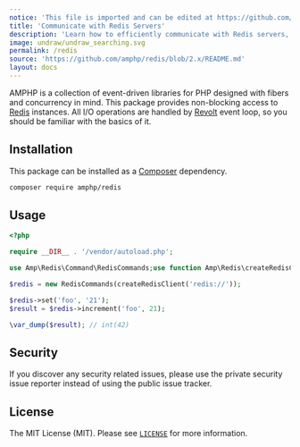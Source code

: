 ```yaml
---
notice: 'This file is imported and can be edited at https://github.com/amphp/redis/blob/2.x/README.md'
title: 'Communicate with Redis Servers'
description: 'Learn how to efficiently communicate with Redis servers, enabling scalable and responsive data storage and retrieval.'
image: undraw/undraw_searching.svg
permalink: /redis
source: 'https://github.com/amphp/redis/blob/2.x/README.md'
layout: docs
---
```

AMPHP is a collection of event-driven libraries for PHP designed with fibers and concurrency in mind.
This package provides non-blocking access to [Redis](http://redis.io) instances.
All I/O operations are handled by [Revolt](https://revolt.run) event loop, so you should be familiar with the basics of it.

## Installation

This package can be installed as a [Composer](https://getcomposer.org/) dependency.

```bash
composer require amphp/redis
```

## Usage

```php
<?php

require __DIR__ . '/vendor/autoload.php';

use Amp\Redis\Command\RedisCommands;use function Amp\Redis\createRedisClient;

$redis = new RedisCommands(createRedisClient('redis://'));

$redis->set('foo', '21');
$result = $redis->increment('foo', 21);

\var_dump($result); // int(42)
```

## Security

If you discover any security related issues, please use the private security issue reporter instead of using the public
issue tracker.

## License

The MIT License (MIT). Please see [`LICENSE`](./LICENSE) for more information.
